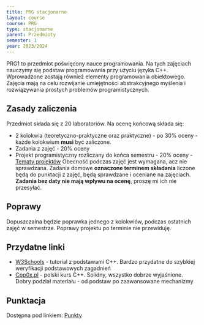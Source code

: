 ```yaml
---
title: PRG stacjonarne
layout: course
course: PRG
type: stacjonarne
parent: Przedmioty
semester: 1
year: 2023/2024
---
```

PRG1 to przedmiot poświęcony nauce programowania. Na tych zajęciach nauczymy się podstaw programowania przy użyciu języka C++. Wprowadzone zostają również elementy programowania  obiektowego. Zajęcia mają na celu rozwijanie umiejętności abstrakcyjnego myślenia i rozwiązywania prostych problemów programistycznych.


## Zasady zaliczenia
Przedmiot składa się z 20 laboratoriów. Na ocenę końcową składa się:
- 2 kolokwia (teoretyczno-praktyczne oraz praktyczne) - po 30% oceny - każde kolokwium **musi** być zaliczone.
- Zadania z zajęć - 20% oceny
- Projekt programistyczny rozliczany do końca semestru - 20% oceny - [Tematy projektów](/prg-projekty)
Obecność podczas zajęć jest wymagana, acz nie sprawdzana. Zadania domowe **oznaczone terminem składania** liczone będą do punktacji z zajęć, będą sprawdzane i oceniane na zajęciach. **Zadania bez daty nie mają wpływu na ocenę**, proszę mi ich nie przesyłać.

## Poprawy
Dopuszczalna będzie poprawka jednego z kolokwiów, podczas ostatnich zajęć w semestrze. Poprawy projektu po terminie nie przewiduję.

## Przydatne linki
- [W3Schools](https://www.w3schools.com/cpp/default.asp) - tutorial z podstawami C++. Bardzo przydatne do szybkiej weryfikacji podstawowych zagadnień
- [Cpp0x.pl](https://cpp0x.pl/kursy/Kurs-C++/1) - polski kurs C++. Solidny, wszystko dobrze wyjaśnione. Dobry podział materiału - od podstaw po zaawansowane mechanizmy

## Punktacja
Dostępna pod linkiem: [Punkty](/prg-score)
